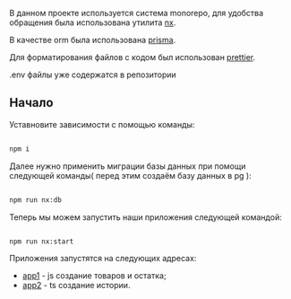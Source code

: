В данном проекте используется система monorepo, для удобства обращения была использована утилита [nx](https://nx.dev/).

В качестве orm была использована [prisma](https://www.prisma.io/).

Для форматирования файлов с кодом был использован [prettier](https://prettier.io/).

.env файлы уже содержатся в репозитории

## Начало

Уставновите зависимости с помощью команды:

```bash

npm i

```

Далее нужно применить миграции базы данных при помощи следующей команды( перед этим создаём базу данных в pg ):

```bash

npm run nx:db


```

Теперь мы можем запустить наши приложения следующей командой:

```bash

npm run nx:start


```

Приложения запустятся на следующих адресах:

- [app1](http://localhost:5000) - js создание товаров и остатка;
- [app2](http://localhost:5001) - ts создание истории.
